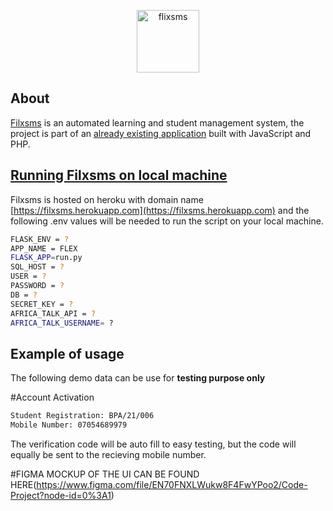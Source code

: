 <p align="center">
	<a href="https://filxsms.herokuapp.com">
		<img src="https://filxsms.herokuapp.com/static/img/logo.png" width=100" alt="flixsms">
	</a>
</p>


## About

[Filxsms](https://filxsms.herokuapp.com) is an automated learning and student management system, the project is part of an <a href="https://dashboard.flex.sch.ng/login?BPA7504">already existing application</a> built with JavaScript and PHP. 

## [Running Filxsms on local machine](https://filxsms.herokuapp.com)
Filxsms is hosted on heroku with domain name [https://filxsms.herokuapp.com](https://filxsms.herokuapp.com) and the following .env values will be needed to run the script on your local machine.

```bash
FLASK_ENV = ?
APP_NAME = FLEX
FLASK_APP=run.py
SQL_HOST = ?
USER = ?
PASSWORD = ?
DB = ?
SECRET_KEY = ?
AFRICA_TALK_API = ?
AFRICA_TALK_USERNAME= ?
```
## Example of usage

The following demo data can be use for **testing purpose only**

#Account Activation
```bash
Student Registration: BPA/21/006
Mobile Number: 07054689979
```
The verification code will be auto fill to easy testing, but the code will equally be sent to the recieving mobile number.

#FIGMA MOCKUP OF THE UI CAN BE FOUND HERE(https://www.figma.com/file/EN70FNXLWukw8F4FwYPoo2/Code-Project?node-id=0%3A1)


